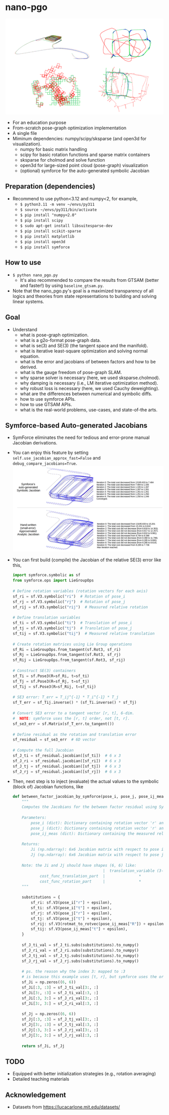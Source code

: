 # nano-pgo
 ![example results](docs/results/visualization/readme.png)
- For an education purpose
- From-scratch pose-graph optimization implementation
- A single file
- Miminum dependencies: numpy/scipy/sksparse (and open3d for visualization).
    - numpy for basic matrix handling 
    - scipy for basic rotation functions and sparse matrix containers 
    - sksparse for cholmod and solve function
    - open3d for large-sized point cloud (pose-graph) visualization
    - (optional) symforce for the auto-generated symbolic Jacobian

## Preparation (dependencies)
- Recommend to use python<3.12 and numpy<2, for example,
    - `$ python3.11 -m venv ~/envs/py311`
    - `$ source ~/envs/py311/bin/activate`
    - `$ pip install "numpy<2.0"`
    - `$ pip install scipy` 
    - `$ sudo apt-get install libsuitesparse-dev` 
    - `$ pip install scikit-sparse`
    - `$ pip install matplotlib`
    - `$ pip install open3d`
    - `$ pip install symforce`

## How to use 
- `$ python nano_pgo.py`
    - It's also recommended to compare the results from GTSAM (better and faster!) by using `baseline_gtsam.py`.
- Note that the nano_pgo.py's goal is a maximized transparency of all logics and theories from state representations to building and solving linear systems.

## Goal 
- Understand 
    - what is pose-graph optimization.
    - what is a g2o-format pose-graph data.
    - what is se(3) and SE(3) (the tangent space and the manifold).
    - what is iterative least-square optimization and solving normal equation.
    - what is the error and jacobians of between factors and how to be derived.
    - what is the gauge freedom of pose-graph SLAM.
    - why sparse solver is necessary (here, we used sksparse.cholmod).
    - why damping is necessary (i.e., LM iterative optimization method).
    - why robust loss is necessary (here, we used Cauchy deweighting).
    - what are the differences between numerical and symbolic diffs.
    - how to use symforce APIs. 
    - how to use GTSAM APIs.
    - what is the real-world problems, use-cases, and state-of-the arts.
    
## Symforce-based Auto-generated Jacobians 
- SymForce eliminates the need for tedious and error-prone manual Jacobian derivations.
- You can enjoy this feature by setting `self.use_jacobian_approx_fast=False` and `debug_compare_jacobians=True`.
![example results 2](docs/comparison_jacobian_modes/parking-garage/summary.png)
- You can first build (compile) the Jacobian of the relative SE(3) error like this,

    ```python
    import symforce.symbolic as sf
    from symforce.ops import LieGroupOps

    # Define rotation variables (rotation vectors for each axis)
    sf_ri = sf.V3.symbolic("ri")  # Rotation of pose_i
    sf_rj = sf.V3.symbolic("rj")  # Rotation of pose_j
    sf_rij = sf.V3.symbolic("rij")  # Measured relative rotation

    # Define translation variables
    sf_ti = sf.V3.symbolic("ti")  # Translation of pose_i
    sf_tj = sf.V3.symbolic("tj")  # Translation of pose_j
    sf_tij = sf.V3.symbolic("tij")  # Measured relative translation

    # Create rotation matrices using Lie Group operations
    sf_Ri = LieGroupOps.from_tangent(sf.Rot3, sf_ri)
    sf_Rj = LieGroupOps.from_tangent(sf.Rot3, sf_rj)
    sf_Rij = LieGroupOps.from_tangent(sf.Rot3, sf_rij)

    # Construct SE(3) containers 
    sf_Ti = sf.Pose3(R=sf_Ri, t=sf_ti)
    sf_Tj = sf.Pose3(R=sf_Rj, t=sf_tj)
    sf_Tij = sf.Pose3(R=sf_Rij, t=sf_tij)

    # SE3 error: T_err = T_ij^{-1} * T_i^{-1} * T_j
    sf_T_err = sf_Tij.inverse() * (sf_Ti.inverse() * sf_Tj)

    # Convert SE3 error to a tangent vector [r, t], 6-dim.
    #  NOTE: symforce uses the [r, t] order, not [t, r].
    sf_se3_err = sf.Matrix(sf_T_err.to_tangent())

    # Define residual as the rotation and translation error
    sf_residual = sf_se3_err  # 6D vector

    # Compute the full Jacobian
    sf_J_ti = sf_residual.jacobian([sf_ti])  # 6 x 3
    sf_J_ri = sf_residual.jacobian([sf_ri])  # 6 x 3
    sf_J_tj = sf_residual.jacobian([sf_tj])  # 6 x 3
    sf_J_rj = sf_residual.jacobian([sf_rj])  # 6 x 3
    ```
- Then, next step is to inject (evaluate) the actual values to the symbolic (block of) Jacobian functions, like

    ```python
    def between_factor_jacobian_by_symforce(pose_i, pose_j, pose_ij_meas):
        """
        Computes the Jacobians for the between factor residual using Symforce symbolic computation.
    
        Parameters:
            pose_i (dict): Dictionary containing rotation vector 'r' and translation 't' for pose i.
            pose_j (dict): Dictionary containing rotation vector 'r' and translation 't' for pose j.
            pose_ij_meas (dict): Dictionary containing the measured relative rotation matrix 'R' and translation vector 't'.
    
        Returns:
            Ji (np.ndarray): 6x6 Jacobian matrix with respect to pose i.
            Jj (np.ndarray): 6x6 Jacobian matrix with respect to pose j.
    
        Note: the Ji and Jj should have shapes (6, 6) like:
                                            |  translation_variable (3-dim), rotation_variable (3-dim) |
                cost_func_translation_part  |               *                          *               |
                cost_func_rotation_part     |               *                          *               |
        """

        substitutions = {
            sf_ri: sf.V3(pose_i["r"] + epsilon),
            sf_ti: sf.V3(pose_i["t"] + epsilon),
            sf_rj: sf.V3(pose_j["r"] + epsilon),
            sf_tj: sf.V3(pose_j["t"] + epsilon),
            sf_rij: sf.V3(rotmat_to_rotvec(pose_ij_meas["R"]) + epsilon),
            sf_tij: sf.V3(pose_ij_meas["t"] + epsilon),
        }
    
        sf_J_ti_val = sf_J_ti.subs(substitutions).to_numpy()
        sf_J_ri_val = sf_J_ri.subs(substitutions).to_numpy()
        sf_J_tj_val = sf_J_tj.subs(substitutions).to_numpy()
        sf_J_rj_val = sf_J_rj.subs(substitutions).to_numpy()

        # ps. the reason why the index 3: mapped to :3
        # is because this example uses [t, r], but symforce uses the order of [r, t]
        sf_Ji = np.zeros((6, 6))
        sf_Ji[:3, :3] = sf_J_ti_val[3:, :]
        sf_Ji[3:, :3] = sf_J_ti_val[:3, :]
        sf_Ji[:3, 3:] = sf_J_ri_val[3:, :]
        sf_Ji[3:, 3:] = sf_J_ri_val[:3, :]

        sf_Jj = np.zeros((6, 6))
        sf_Jj[:3, :3] = sf_J_tj_val[3:, :]
        sf_Jj[3:, :3] = sf_J_tj_val[:3, :]
        sf_Jj[:3, 3:] = sf_J_rj_val[3:, :]
        sf_Jj[3:, 3:] = sf_J_rj_val[:3, :]

        return sf_Ji, sf_Jj
    ```

## TODO
- Equipped with better initialization strategies (e.g., rotation averaging) 
- Detailed teaching materials

## Acknowledgement 
- Datasets from https://lucacarlone.mit.edu/datasets/

